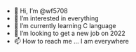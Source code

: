 - 👋 Hi, I’m @wf5708
- 👀 I’m interested in everything
- 🌱 I’m currently learning C language
- 💞️ I’m looking to get a new job on 2022 
- 📫 How to reach me ... I am everywhere

<!---
wf5708/wf5708 is a ✨ special ✨ repository because its `README.md` (this file) appears on your GitHub profile.
You can click the Preview link to take a look at your changes.
--->
